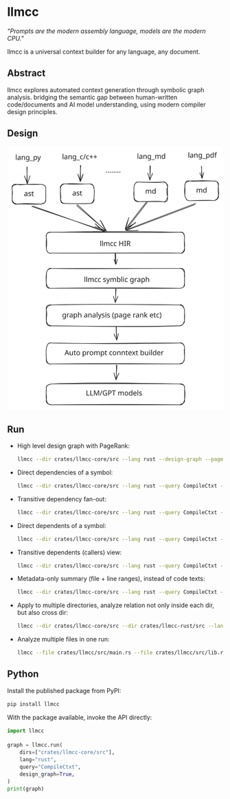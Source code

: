# llmcc

*"Prompts are the modern assembly language, models are the modern CPU."*

llmcc is a universal context builder for any language, any document.

## Abstract

llmcc explores automated context generation through symbolic graph analysis. bridging the semantic gap between human-written code/documents and AI model understanding, using modern compiler design principles.

## Design

![design](doc/design.svg)

## Run

- High level design graph with PageRank:

	```bash
	llmcc --dir crates/llmcc-core/src --lang rust --design-graph --pagerank --top-k 100
	```

- Direct dependencies of a symbol:

	```bash
	llmcc --dir crates/llmcc-core/src --lang rust --query CompileCtxt --depends
	```

- Transitive dependency fan-out:

	```bash
	llmcc --dir crates/llmcc-core/src --lang rust --query CompileCtxt --depends --recursive
	```

- Direct dependents of a symbol:

	```bash
	llmcc --dir crates/llmcc-core/src --lang rust --query CompileCtxt --dependents
	```

- Transitive dependents (callers) view:

	```bash
	llmcc --dir crates/llmcc-core/src --lang rust --query CompileCtxt --dependents --recursive
	```

- Metadata-only summary (file + line ranges), instead of code texts:

	```bash
	llmcc --dir crates/llmcc-core/src --lang rust --query CompileCtxt --depends --summary
	```

- Apply to multiple directories, analyze relation not only inside each dir, but also cross dir:

	```bash
	llmcc --dir crates/llmcc-core/src --dir crates/llmcc-rust/src --lang rust --design-graph --pagerank --top-k 25
	```

- Analyze multiple files in one run:

	```bash
	llmcc --file crates/llmcc/src/main.rs --file crates/llmcc/src/lib.rs --lang rust --query run_main
	```

## Python

Install the published package from PyPI:

```bash
pip install llmcc
```

With the package available, invoke the API directly:

```python
import llmcc

graph = llmcc.run(
	dirs=["crates/llmcc-core/src"],
	lang="rust",
	query="CompileCtxt",
	design_graph=True,
)
print(graph)
```
